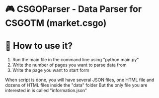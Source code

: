 # :video_game: CSGOParser - Data Parser for CSGOTM (market.csgo)

# :blue_book: How to use it?
1. Run the main file in the command line using "python main.py"
2. Write the number of pages you want to parse data from
3. Write the page you want to start form

When script is done, you will have several JSON files, one HTML file and dozens of HTML files inside the "data" folder
But the only file you are interested in is called "information.json"
